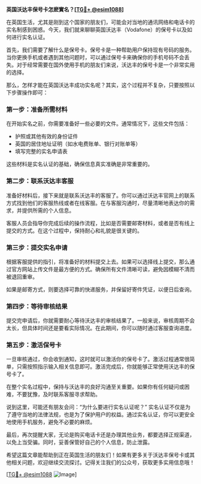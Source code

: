 **英国沃达丰保号卡怎麽實名？[[TG💪+ @esim1088](https://t.me/s/esim1088)]**

在英国生活，尤其是刚到这个国家的朋友们，可能会对当地的通讯网络和电话卡的实名制感到困惑。今天，我们就来聊聊英国沃达丰（Vodafone）的保号卡以及如何进行实名认证。

首先，我们需要了解什么是保号卡。保号卡是一种帮助用户保持现有号码的服务。当你更换手机或者遇到其他问题时，可以通过保号卡来确保你的手机号码不会丢失。对于经常需要在国外使用手机的朋友们来说，沃达丰的保号卡是一个非常实用的选择。

那么，怎样才能在英国沃达丰成功实名呢？其实，这个过程并不复杂，只要按照以下步骤操作即可：

### 第一步：准备所需材料

在开始实名之前，你需要准备好一些必要的文件。通常情况下，这些文件包括：

- 护照或其他有效的身份证件
- 英国的居住地址证明（如水电费账单、银行对账单等）
- 填写完整的实名申请表

这些材料是实名认证的基础，确保信息真实准确是非常重要的。

### 第二步：联系沃达丰客服

准备好材料后，接下来就是联系沃达丰的客服了。你可以通过沃达丰官网上的联系方式找到他们的客服热线或者在线客服。在与客服沟通时，尽量清晰地表达你的需求，并提供所需的个人信息。

客服人员会指导你完成后续的操作流程，比如是否需要邮寄材料，或者是否有线上提交的方式。在这个过程中，保持耐心和礼貌是很关键的。

### 第三步：提交实名申请

根据客服提供的指引，将准备好的材料提交上去。如果可以选择线上提交，那么通过官方网站上传文件是最方便的方式。确保所有文件清晰可读，避免因模糊不清而被退回重审。

如果是邮寄方式，则要选择可靠的快递服务，并保留好寄件凭证，以便日后查询。

### 第四步：等待审核结果

提交完申请后，你就需要耐心等待沃达丰的审核结果了。一般来说，审核周期不会太长，但具体时间还是要看实际情况。在此期间，你可以随时通过客服查询进度。

### 第五步：激活保号卡

一旦审核通过，你会收到通知，这时就可以激活你的保号卡了。激活过程通常很简单，只需按照指示输入相关信息即可。激活完成后，你就能够正常使用沃达丰的保号卡了。

在整个实名过程中，保持与沃达丰的良好沟通至关重要。如果你有任何疑问或困难，不要犹豫，及时联系客服寻求帮助。

说到这里，可能还有朋友会问：“为什么要进行实名认证呢？” 实名认证不仅是为了遵守当地的法律法规，也是为了保护用户的权益。通过实名认证，你可以更安全地使用手机服务，避免不必要的麻烦。

最后，再次提醒大家，无论是购买电话卡还是办理其他业务，都要选择正规渠道，以免上当受骗。同时，妥善保管好自己的个人信息，防止泄露。

希望这篇文章能帮助到正在英国生活的朋友们！如果有更多关于沃达丰保号卡或其他相关问题，欢迎继续交流探讨。记得关注我们的公众号，获取更多实用信息哦！

[[TG💪+ @esim1088](https://t.me/s/esim1088) ![Image](https://i.postimg.cc/4NQfJmqS/Snipaste-2025-05-13-00-14-12.png)]